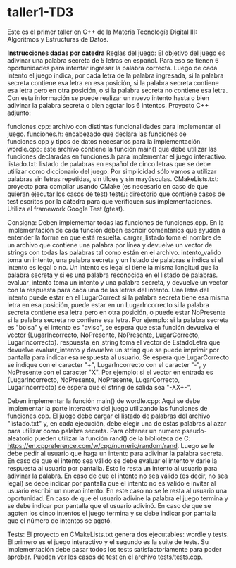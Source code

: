 # taller1-TD3

Este es el primer taller en C++ de la Materia Tecnología Digital III: Algoritmos y Estructuras de Datos.

**Instrucciones dadas por catedra**
Reglas del juego:
El objetivo del juego es adivinar una palabra secreta de 5 letras en español. Para eso se tienen 6 oportunidades para intentar ingresar la palabra correcta.
Luego de cada intento el juego indica, por cada letra de la palabra ingresada, si la palabra secreta contiene esa letra en esa posición, si la palabra secreta contiene esa letra pero en otra posición, o si la palabra secreta no contiene esa letra.
Con esta información se puede realizar un nuevo intento hasta o bien adivinar la palabra secreta o bien agotar los 6 intentos.
Proyecto C++ adjunto:

funciones.cpp: archivo con distintas funcionalidades para implementar el juego.
funciones.h: encabezado que declara las funciones de funciones.cpp y tipos de datos necesarios para la implementación.
wordle.cpp: este archivo contiene la función main() que debe utilizar las funciones declaradas en funciones.h para implementar el juego interactivo.
listado.txt: listado de palabras en español de cinco letras que se debe utilizar como diccionario del juego. Por simplicidad sólo vamos a utilizar palabras sin letras repetidas, sin tildes y sin mayúsculas.
CMakeLists.txt: proyecto para compilar usando CMake (es necesario en caso de que quieran ejecutar los casos de test)
tests/: directorio que contiene casos de test escritos por la cátedra para que verifiquen sus implementaciones. Utiliza el framework Google Test (gtest).

Consigna:
Deben implementar todas las funciones de funciones.cpp. En la implementación de cada función deben escribir comentarios que ayuden a entender la forma en que está resuelta. 
cargar_listado toma el nombre de un archivo que contiene una palabra por línea y devuelve un vector de strings con todas las palabras tal como están en el archivo.
intento_valido toma un intento, una palabra secreta y un listado de palabras e indica si el intento es legal o no. Un intento es legal si tiene la misma longitud que la palabra secreta y si es una palabra reconocida en el listado de palabras.
evaluar_intento toma un intento y una palabra secreta, y devuelve un vector con la respuesta para cada una de las letras del intento. Una letra del intento puede estar en el LugarCorrect si la palabra secreta tiene esa misma letra en esa posición, puede estar en un LugarIncorrecto si la palabra secreta contiene esa letra pero en otra posición, o puede estar NoPresente si la palabra secreta no contiene esa letra.
Por ejemplo: si la palabra secreta es "bolsa" y el intento es "aviso", se espera que esta función devuelva el vector {LugarIncorrecto, NoPresente, NoPresente, LugarCorrecto, LugarIncorrecto}.
respuesta_en_string toma el vector de EstadoLetra que devuelve evaluar_intento y devuelve un string que se puede imprimir por pantalla para indicar esa respuesta al usuario. Se espera que LugarCorrecto se indique con el caracter "+", LugarIncorrecto con el caracter "-", y NoPresente con el caracter "X".
Por ejemplo: si el vector en entrada es {LugarIncorrecto, NoPresente, NoPresente, LugarCorrecto, LugarIncorrecto} se espera que el string de salida sea "-XX+-".

Deben implementar la función main() de wordle.cpp:
Aquí se debe implementar la parte interactiva del juego utilizando las funciones de funciones.cpp.
El juego debe cargar el listado de palabras del archivo "listado.txt" y, en cada ejecución, debe elegir una de estas palabras al azar para utilizar como palabra secreta. Para obtener un numero pseudo-aleatorio pueden utilizar la función rand() de la biblioteca de C: https://en.cppreference.com/w/cpp/numeric/random/rand.
Luego se le debe pedir al usuario que haga un intento para adivinar la palabra secreta.
En caso de que el intento sea válido se debe evaluar el intento y darle la respuesta al usuario por pantalla. Esto le resta un intento al usuario para adivinar la palabra.
En caso de que el intento no sea válido (es decir, no sea legal) se debe indicar por pantalla que el intento no es valido e invitar al usuario escribir un nuevo intento. En este caso no se le resta al usuario una oportunidad.
En caso de que el usuario adivine la palabra el juego termina y se debe indicar por pantalla que el usuario adivinó.
En caso de que se agoten los cinco intentos el juego termina y se debe indicar por pantalla que el número de intentos se agotó.

Tests:
El proyecto en CMakeLists.txt genera dos ejecutables: wordle y tests.
El primero es el juego interactivo y el segundo es la suite de tests.
Su implementación debe pasar todos los tests satisfactoriamente para poder aprobar.
Pueden ver los casos de test en el archivo tests/tests.cpp.
